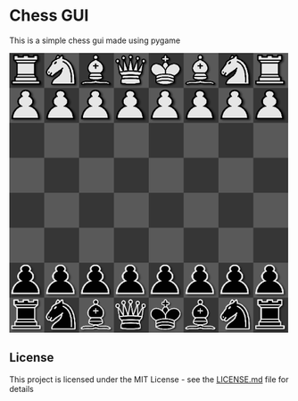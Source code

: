 # Chess GUI

This is a simple chess gui made using pygame

<p align="left">
  <img src="https://github.com/Gregory-Eales/AI-Chess-Tournament/blob/master/Chess/example_game.png" width="500"/>
</p>

## License

This project is licensed under the MIT License - see the [LICENSE.md](LICENSE.md) file for details


